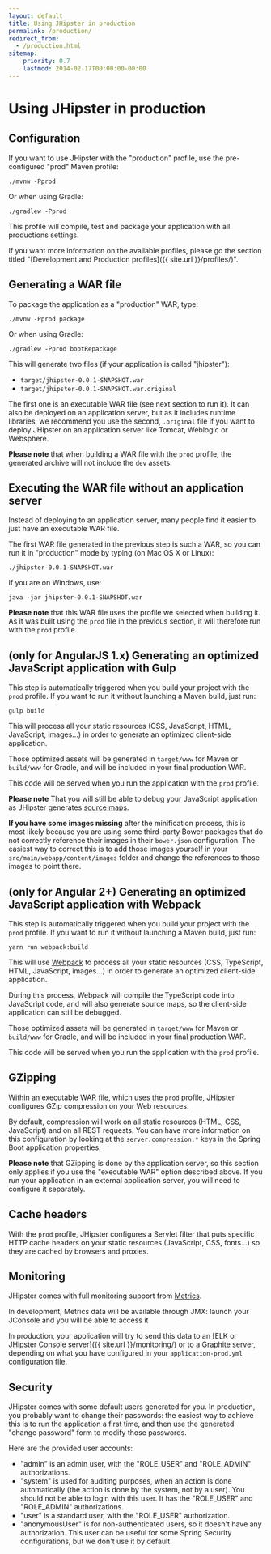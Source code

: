 ```yaml
---
layout: default
title: Using JHipster in production
permalink: /production/
redirect_from:
  - /production.html
sitemap:
    priority: 0.7
    lastmod: 2014-02-17T00:00:00-00:00
---
```


# Using JHipster in production

## Configuration

If you want to use JHipster with the "production" profile, use the pre-configured "prod" Maven profile:

`./mvnw -Pprod`

Or when using Gradle:

`./gradlew -Pprod`

This profile will compile, test and package your application with all productions settings.

If you want more information on the available profiles, please go the section titled "[Development and Production profiles]({{ site.url }}/profiles/)".

## Generating a WAR file

To package the application as a "production" WAR, type:

`./mvnw -Pprod package`

Or when using Gradle:

`./gradlew -Pprod bootRepackage`

This will generate two files (if your application is called "jhipster"):

*   `target/jhipster-0.0.1-SNAPSHOT.war`
*   `target/jhipster-0.0.1-SNAPSHOT.war.original`

The first one is an executable WAR file (see next section to run it). It can also be deployed on an application server, but as it includes runtime libraries, we recommend you use the second, `.original` file if you want to deploy JHipster on an application server like Tomcat, Weblogic or Websphere.

**Please note** that when building a WAR file with the `prod` profile, the generated archive will not include the `dev` assets.

## Executing the WAR file without an application server

Instead of deploying to an application server, many people find it easier to just have an executable WAR file.

The first WAR file generated in the previous step is such a WAR, so you can run it in "production" mode by typing (on Mac OS X or Linux):

`./jhipster-0.0.1-SNAPSHOT.war`

If you are on Windows, use:

`java -jar jhipster-0.0.1-SNAPSHOT.war`

**Please note** that this WAR file uses the profile we selected when building it. As it was built using the `prod` file in the previous section, it will therefore run with the `prod` profile.

## (only for AngularJS 1.x) Generating an optimized JavaScript application with Gulp

This step is automatically triggered when you build your project with the `prod` profile. If you want to run it without launching a Maven build, just run:

`gulp build`

This will process all your static resources (CSS, JavaScript, HTML, JavaScript, images...) in order to generate an optimized client-side application.

Those optimized assets will be generated in `target/www` for Maven or `build/www` for Gradle, and will be included in your final production WAR.

This code will be served when you run the application with the `prod` profile.

**Please note** That you will still be able to debug your JavaScript application as JHipster generates [source maps](https://developers.google.com/web/tools/chrome-devtools/debug/readability/source-maps).

**If you have some images missing** after the minification process, this is most likely because you are using some third-party Bower packages that do not correctly reference their images in their `bower.json` configuration. The easiest way to correct this is to add those images yourself in your `src/main/webapp/content/images` folder and change the references to those images to point there.

## (only for Angular 2+) Generating an optimized JavaScript application with Webpack

This step is automatically triggered when you build your project with the `prod` profile. If you want to run it without launching a Maven build, just run:

`yarn run webpack:build`

This will use [Webpack](https://webpack.github.io/) to process all your static resources (CSS, TypeScript, HTML, JavaScript, images...) in order to generate an optimized client-side application.

During this process, Webpack will compile the TypeScript code into JavaScript code, and will also generate source maps, so the client-side application can still be debugged.

Those optimized assets will be generated in `target/www` for Maven or `build/www` for Gradle, and will be included in your final production WAR.

This code will be served when you run the application with the `prod` profile.

## GZipping

Within an executable WAR file, which uses the `prod` profile, JHipster configures GZip compression on your Web resources.

By default, compression will work on all static resources (HTML, CSS, JavaScript) and on all REST requests. You can have more information on this configuration by looking at the `server.compression.*` keys in the Spring Boot application properties.

**Please note** that GZipping is done by the application server, so this section only applies if you use the "executable WAR" option described above. If you run your application in an external application server, you will need to configure it separately.

## Cache headers

With the `prod` profile, JHipster configures a Servlet filter that puts specific HTTP cache headers on your static resources (JavaScript, CSS, fonts...) so they are cached by browsers and proxies.

## Monitoring

JHipster comes with full monitoring support from [Metrics](http://metrics.codahale.com/).

In development, Metrics data will be available through JMX: launch your JConsole and you will be able to access it

In production, your application will try to send this data to an [ELK or JHipster Console server]({{ site.url }}/monitoring/) or to a [Graphite server](http://graphite.wikidot.com/), depending on what you have configured in your `application-prod.yml` configuration file.

## Security

JHipster comes with some default users generated for you. In production, you probably want to change their passwords: the easiest way to achieve this is to run the application a first time, and then use the generated "change password" form to modify those passwords.

Here are the provided user accounts:

*   "admin" is an admin user, with the "ROLE_USER" and "ROLE_ADMIN" authorizations.
*   "system" is used for auditing purposes, when an action is done automatically (the action is done by the system, not by a user). You should not be able to login with this user. It has the "ROLE_USER" and "ROLE_ADMIN" authorizations.
*   "user" is a standard user, with the "ROLE_USER" authorization.
*   "anonymousUser" is for non-authenticated users, so it doesn't have any authorization. This user can be useful for some Spring Security configurations, but we don't use it by default.
